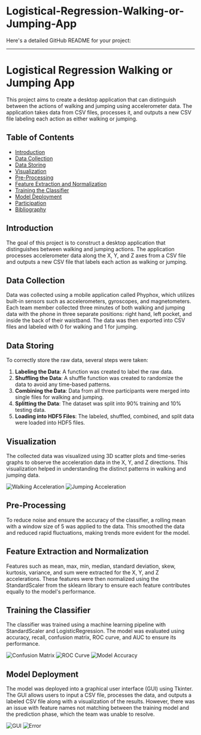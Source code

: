 # Logistical-Regression-Walking-or-Jumping-App

Here's a detailed GitHub README for your project:

---

# Logistical Regression Walking or Jumping App

This project aims to create a desktop application that can distinguish between the actions of walking and jumping using accelerometer data. The application takes data from CSV files, processes it, and outputs a new CSV file labeling each action as either walking or jumping.

## Table of Contents

- [Introduction](#introduction)
- [Data Collection](#data-collection)
- [Data Storing](#data-storing)
- [Visualization](#visualization)
- [Pre-Processing](#pre-processing)
- [Feature Extraction and Normalization](#feature-extraction-and-normalization)
- [Training the Classifier](#training-the-classifier)
- [Model Deployment](#model-deployment)
- [Participation](#participation)
- [Bibliography](#bibliography)

## Introduction

The goal of this project is to construct a desktop application that distinguishes between walking and jumping actions. The application processes accelerometer data along the X, Y, and Z axes from a CSV file and outputs a new CSV file that labels each action as walking or jumping.

## Data Collection

Data was collected using a mobile application called Phyphox, which utilizes built-in sensors such as accelerometers, gyroscopes, and magnetometers. Each team member collected three minutes of both walking and jumping data with the phone in three separate positions: right hand, left pocket, and inside the back of their waistband. The data was then exported into CSV files and labeled with 0 for walking and 1 for jumping.

## Data Storing

To correctly store the raw data, several steps were taken:
1. **Labeling the Data**: A function was created to label the raw data.
2. **Shuffling the Data**: A shuffle function was created to randomize the data to avoid any time-based patterns.
3. **Combining the Data**: Data from all three participants were merged into single files for walking and jumping.
4. **Splitting the Data**: The dataset was split into 90% training and 10% testing data.
5. **Loading into HDF5 Files**: The labeled, shuffled, combined, and split data were loaded into HDF5 files.

## Visualization

The collected data was visualized using 3D scatter plots and time-series graphs to observe the acceleration data in the X, Y, and Z directions. This visualization helped in understanding the distinct patterns in walking and jumping data.

![Walking Acceleration](images/walking_acceleration.png)
![Jumping Acceleration](images/jumping_acceleration.png)

## Pre-Processing

To reduce noise and ensure the accuracy of the classifier, a rolling mean with a window size of 5 was applied to the data. This smoothed the data and reduced rapid fluctuations, making trends more evident for the model.

## Feature Extraction and Normalization

Features such as mean, max, min, median, standard deviation, skew, kurtosis, variance, and sum were extracted for the X, Y, and Z accelerations. These features were then normalized using the StandardScaler from the sklearn library to ensure each feature contributes equally to the model's performance.

## Training the Classifier

The classifier was trained using a machine learning pipeline with StandardScaler and LogisticRegression. The model was evaluated using accuracy, recall, confusion matrix, ROC curve, and AUC to ensure its performance.

![Confusion Matrix](images/confusion_matrix.png)
![ROC Curve](images/roc_curve.png)
![Model Accuracy](images/model_accuracy.png)

## Model Deployment

The model was deployed into a graphical user interface (GUI) using Tkinter. The GUI allows users to input a CSV file, processes the data, and outputs a labeled CSV file along with a visualization of the results. However, there was an issue with feature names not matching between the training model and the prediction phase, which the team was unable to resolve.

![GUI](images/gui.png)
![Error](images/error.png)
